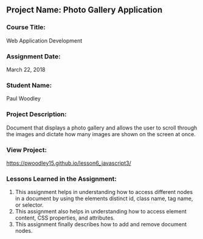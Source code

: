 ## Project Name:  Photo Gallery Application

### Course Title:
Web Application Development

### Assignment Date:  
March 22, 2018

### Student Name:  
Paul Woodley

### Project Description:
Document that displays a photo gallery and allows the user to scroll through the images and dictate how many images are shown on the screen at once.

### View Project:
https://pwoodley15.github.io/lesson6_javascript3/

### Lessons Learned in the Assignment:
1. This assignment helps in understanding how to access different nodes in a document by using the elements distinct id, class name, tag name, or selector.
2. This assignment also helps in understanding how to access element content, CSS properties, and attributes. 
3. This assignment finally describes how to add and remove document nodes.

